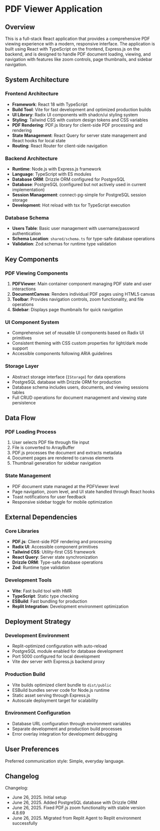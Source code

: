 # PDF Viewer Application

## Overview

This is a full-stack React application that provides a comprehensive PDF viewing experience with a modern, responsive interface. The application is built using React with TypeScript on the frontend, Express.js on the backend, and is designed to handle PDF document loading, viewing, and navigation with features like zoom controls, page thumbnails, and sidebar navigation.

## System Architecture

### Frontend Architecture
- **Framework**: React 18 with TypeScript
- **Build Tool**: Vite for fast development and optimized production builds
- **UI Library**: Radix UI components with shadcn/ui styling system
- **Styling**: Tailwind CSS with custom design tokens and CSS variables
- **PDF Rendering**: PDF.js library for client-side PDF processing and rendering
- **State Management**: React Query for server state management and React hooks for local state
- **Routing**: React Router for client-side navigation

### Backend Architecture
- **Runtime**: Node.js with Express.js framework
- **Language**: TypeScript with ES modules
- **Database ORM**: Drizzle ORM configured for PostgreSQL
- **Database**: PostgreSQL (configured but not actively used in current implementation)
- **Session Management**: connect-pg-simple for PostgreSQL session storage
- **Development**: Hot reload with tsx for TypeScript execution

### Database Schema
- **Users Table**: Basic user management with username/password authentication
- **Schema Location**: `shared/schema.ts` for type-safe database operations
- **Validation**: Zod schemas for runtime type validation

## Key Components

### PDF Viewing Components
1. **PDFViewer**: Main container component managing PDF state and user interactions
2. **DocumentCanvas**: Renders individual PDF pages using HTML5 canvas
3. **Toolbar**: Provides navigation controls, zoom functionality, and file operations
4. **Sidebar**: Displays page thumbnails for quick navigation

### UI Component System
- Comprehensive set of reusable UI components based on Radix UI primitives
- Consistent theming with CSS custom properties for light/dark mode support
- Accessible components following ARIA guidelines

### Storage Layer
- Abstract storage interface (`IStorage`) for data operations
- PostgreSQL database with Drizzle ORM for production
- Database schema includes users, documents, and viewing sessions tables
- Full CRUD operations for document management and viewing state persistence

## Data Flow

### PDF Loading Process
1. User selects PDF file through file input
2. File is converted to ArrayBuffer
3. PDF.js processes the document and extracts metadata
4. Document pages are rendered to canvas elements
5. Thumbnail generation for sidebar navigation

### State Management
- PDF document state managed at the PDFViewer level
- Page navigation, zoom level, and UI state handled through React hooks
- Toast notifications for user feedback
- Responsive sidebar toggle for mobile optimization

## External Dependencies

### Core Libraries
- **PDF.js**: Client-side PDF rendering and processing
- **Radix UI**: Accessible component primitives
- **Tailwind CSS**: Utility-first CSS framework
- **React Query**: Server state synchronization
- **Drizzle ORM**: Type-safe database operations
- **Zod**: Runtime type validation

### Development Tools
- **Vite**: Fast build tool with HMR
- **TypeScript**: Static type checking
- **ESBuild**: Fast bundling for production
- **Replit Integration**: Development environment optimization

## Deployment Strategy

### Development Environment
- Replit-optimized configuration with auto-reload
- PostgreSQL module enabled for database development
- Port 5000 configured for local development
- Vite dev server with Express.js backend proxy

### Production Build
- Vite builds optimized client bundle to `dist/public`
- ESBuild bundles server code for Node.js runtime
- Static asset serving through Express.js
- Autoscale deployment target for scalability

### Environment Configuration
- Database URL configuration through environment variables
- Separate development and production build processes
- Error overlay integration for development debugging

## User Preferences

Preferred communication style: Simple, everyday language.

## Changelog

Changelog:
- June 26, 2025. Initial setup
- June 26, 2025. Added PostgreSQL database with Drizzle ORM
- June 26, 2025. Fixed PDF.js zoom functionality with stable version 4.8.69
- June 26, 2025. Migrated from Replit Agent to Replit environment successfully